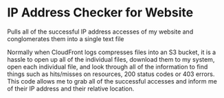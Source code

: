 # IP Address Checker for Website
Pulls all of the successful IP address accesses of my website and conglomerates them into a single text file

Normally when CloudFront logs compresses files into an S3 bucket, it is a hassle to open up all of the individual files, download them to my system, open each individual file, and look through all of the information to find things such as hits/misses on resources, 200 status codes or 403 errors. This code allows me to grab all of the successful accesses and inform me of their IP address and their relative location.
